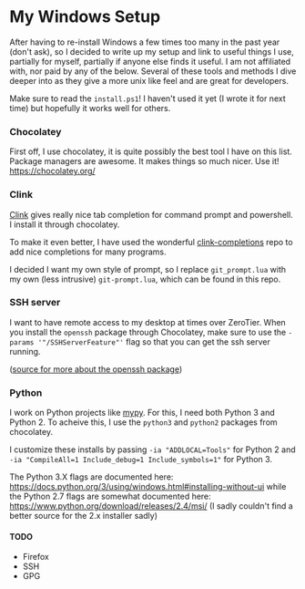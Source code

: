 # My Windows Setup

After having to re-install Windows a few times too many in the past year (don't
ask), so I decided to write up my setup and link to useful things I use,
partially for myself, partially if anyone else finds it useful. I am not
affiliated with, nor paid by any of the below. Several of these tools and
methods I dive deeper into as they give a more unix like feel and are great for
developers.

Make sure to read the `install.ps1`! I haven't used it yet (I wrote it for next
time) but hopefully it works well for others.

### Chocolatey

First off, I use chocolatey, it is quite possibly the best tool I have on this
list. Package managers are awesome. It makes things so much nicer. Use it!
https://chocolatey.org/

### Clink

[Clink](https://github.com/mridgers/clink) gives really nice tab completion for
command prompt and powershell. I install it through chocolatey.

To make it even better, I have used the wonderful
[clink-completions](https://github.com/vladimir-kotikov/clink-completions) repo
to add nice completions for many programs.

I decided I want my own style of prompt, so I replace `git_prompt.lua` with my
own (less intrusive) `git-prompt.lua`, which can be found in this repo.

### SSH server

I want to have remote access to my desktop at times over ZeroTier. When you
install the `openssh` package through Chocolatey, make sure to use the `-params
'"/SSHServerFeature"'` flag so that you can get the ssh server running.

([source for more about the openssh
package](https://github.com/DarwinJS/ChocoPackages/blob/master/openssh/readme.md))

### Python

I work on Python projects like [mypy](https://github.com/python/mypy). For this,
I need both Python 3 and Python 2. To acheive this, I use the `python3` and
`python2` packages from chocolatey.

I customize these installs by passing `-ia "ADDLOCAL=Tools"` for Python 2 and
`-ia "CompileAll=1 Include_debug=1 Include_symbols=1"` for Python 3.

The Python 3.X flags are documented here: https://docs.python.org/3/using/windows.html#installing-without-ui
while the Python 2.7 flags are somewhat documented here: https://www.python.org/download/releases/2.4/msi/
(I sadly couldn't find a better source for the 2.x installer sadly)

#### TODO

- Firefox
- SSH
- GPG